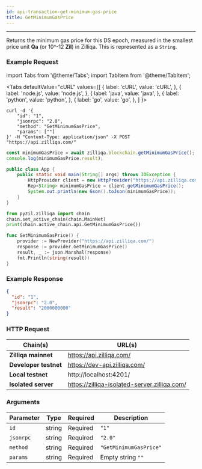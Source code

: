 ```yaml
---
id: api-transaction-get-minimum-gas-price
title: GetMinimumGasPrice
---
```


---

Returns the minimum gas price for this DS epoch, measured in the smallest price unit **Qa** (or 10^-12 **Zil**) in Zilliqa. This is represented as a `String`.

### Example Request

import Tabs from '@theme/Tabs';
import TabItem from '@theme/TabItem';

<Tabs
defaultValue="cURL"
values={[
{ label: 'cURL', value: 'cURL', },
{ label: 'node.js', value: 'node.js', },
{ label: 'java', value: 'java', },
{ label: 'python', value: 'python', },
{ label: 'go', value: 'go', },
]
}>

<TabItem value="cURL">

```shell
curl -d '{
    "id": "1",
    "jsonrpc": "2.0",
    "method": "GetMinimumGasPrice",
    "params": [""]
}' -H "Content-Type: application/json" -X POST "https://api.zilliqa.com/"
```

</TabItem>
<TabItem value="node.js">

```js
const minimumGasPrice = await zilliqa.blockchain.getMinimumGasPrice();
console.log(minimumGasPrice.result);
```

</TabItem>
<TabItem value="java">

```java
public class App {
    public static void main(String[] args) throws IOException {
        HttpProvider client = new HttpProvider("https://api.zilliqa.com");
        Rep<String> minimumGasPrice = client.getMinimumGasPrice();
        System.out.println(new Gson().toJson(minimumGasPrice));
    }
}
```

</TabItem>

<TabItem value="python">

```python
from pyzil.zilliqa import chain
chain.set_active_chain(chain.MainNet)
print(chain.active_chain.api.GetMinimumGasPrice())
```

</TabItem>

<TabItem value="go">

```go
func GetMinimumGasPrice() {
	provider := NewProvider("https://api.zilliqa.com/")
	response := provider.GetMinimumGasPrice()
	result, _ := json.Marshal(response)
	fmt.Println(string(result))
}
```

</TabItem>
</Tabs>

### Example Response

```json
{
  "id": "1",
  "jsonrpc": "2.0",
  "result": "2000000000"
}
```

### HTTP Request

| Chain(s)              | URL(s)                                       |
| --------------------- | -------------------------------------------- |
| **Zilliqa mainnet**   | https://api.zilliqa.com/                     |
| **Developer testnet** | https://dev-api.zilliqa.com/                 |
| **Local testnet**     | http://localhost:4201/                       |
| **Isolated server**   | https://zilliqa-isolated-server.zilliqa.com/ |

### Arguments

| Parameter | Type   | Required | Description            |
| --------- | ------ | -------- | ---------------------- |
| `id`      | string | Required | `"1"`                  |
| `jsonrpc` | string | Required | `"2.0"`                |
| `method`  | string | Required | `"GetMinimumGasPrice"` |
| `params`  | string | Required | Empty string `""`      |
